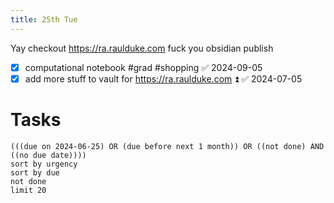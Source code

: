 ```yaml
---
title: 25th Tue
---
```

Yay checkout https://ra.raulduke.com fuck you obsidian publish
- [x] computational notebook #grad #shopping ✅ 2024-09-05
- [x] add more stuff to vault for https://ra.raulduke.com ⏫ ✅ 2024-07-05
# Tasks
```tasks
(((due on 2024-06-25) OR (due before next 1 month)) OR ((not done) AND ((no due date))))
sort by urgency
sort by due
not done
limit 20
```